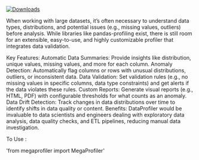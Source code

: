 [![Downloads](https://img.shields.io/pypi/dm/megaprofiler)](https://pypi.org/project/megaprofiler/)

When working with large datasets, it’s often necessary to understand data types, distributions, and potential issues (e.g., missing values, outliers) before analysis. While libraries like pandas-profiling exist, there is still room for an extensible, easy-to-use, and highly customizable profiler that integrates data validation.

Key Features:
Automatic Data Summaries: Provide insights like distribution, unique values, missing values, and more for each column.
Anomaly Detection: Automatically flag columns or rows with unusual distributions, outliers, or inconsistent data.
Data Validation: Set validation rules (e.g., no missing values in specific columns, data type constraints) and get alerts if the data violates these rules.
Custom Reports: Generate visual reports (e.g., HTML, PDF) with configurable thresholds for what counts as an anomaly.
Data Drift Detection: Track changes in data distributions over time to identify shifts in data quality or content.
Benefits:
DataProfiler would be invaluable to data scientists and engineers dealing with exploratory data analysis, data quality checks, and ETL pipelines, reducing manual data investigation.


To Use :

'from megaprofiler import MegaProfiler'


